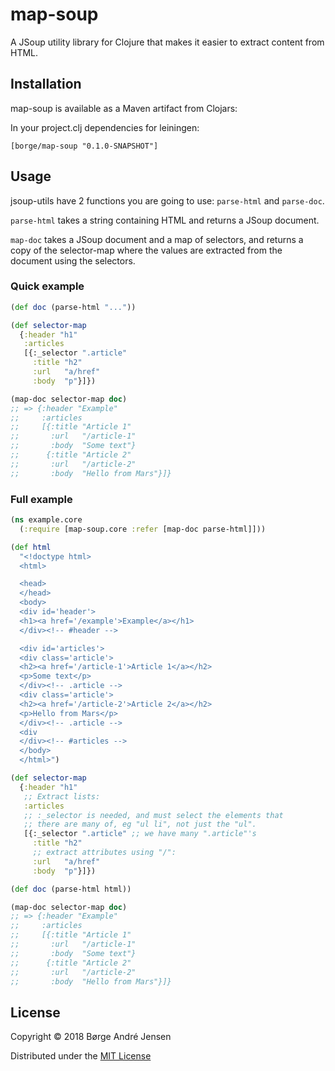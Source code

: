 
# map-soup

A JSoup utility library for Clojure that makes it easier to extract content
from HTML.

## Installation

map-soup is available as a Maven artifact from Clojars:

In your project.clj dependencies for leiningen:

```[borge/map-soup "0.1.0-SNAPSHOT"]```

## Usage

jsoup-utils have 2 functions you are going to use: ```parse-html```
and ```parse-doc```.

```parse-html``` takes a string containing HTML and returns a JSoup document.

```map-doc``` takes a JSoup document and a map of selectors, and returns 
a copy of the selector-map where the  values are extracted from the document using the selectors.

### Quick example

```clojure
(def doc (parse-html "..."))

(def selector-map 
  {:header "h1"
   :articles
   [{:_selector ".article"
     :title "h2"
     :url   "a/href"
     :body  "p"}]})

(map-doc selector-map doc)
;; => {:header "Example"
;;     :articles
;;     [{:title "Article 1"
;;       :url   "/article-1"
;;       :body  "Some text"}
;;      {:title "Article 2"
;;       :url   "/article-2"
;;       :body  "Hello from Mars"}]}
```

### Full example

```clojure
(ns example.core
  (:require [map-soup.core :refer [map-doc parse-html]]))

(def html
  "<!doctype html>
  <html> 

  <head>
  </head>
  <body>
  <div id='header'>
  <h1><a href='/example'>Example</a></h1>
  </div><!-- #header -->

  <div id='articles'>
  <div class='article'>
  <h2><a href='/article-1'>Article 1</a></h2>
  <p>Some text</p>
  </div><!-- .article -->
  <div class='article'>
  <h2><a href='/article-2'>Article 2</a></h2>
  <p>Hello from Mars</p>
  </div><!-- .article -->
  <div
  </div><!-- #articles -->
  </body>
  </html>")

(def selector-map
  {:header "h1"
   ;; Extract lists:
   :articles
   ;; :_selector is needed, and must select the elements that
   ;; there are many of, eg "ul li", not just the "ul".
   [{:_selector ".article" ;; we have many ".article"'s
     :title "h2"
     ;; extract attributes using "/":
     :url   "a/href"
     :body  "p"}]})

(def doc (parse-html html))

(map-doc selector-map doc)
;; => {:header "Example"
;;     :articles
;;     [{:title "Article 1"
;;       :url   "/article-1"
;;       :body  "Some text"}
;;      {:title "Article 2"
;;       :url   "/article-2"
;;       :body  "Hello from Mars"}]}
```

## License

Copyright © 2018 Børge André Jensen

Distributed under the [MIT License](http://opensource.org/licenses/MIT)
